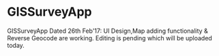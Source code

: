 # GISSurveyApp
GISSurveyApp
Dated 26th Feb'17: UI Design,Map adding functionality & Reverse Geocode are working. Editing is pending which will be uploaded today.
